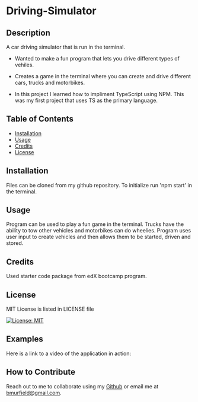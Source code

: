 # Driving-Simulator

## Description
A car driving simulator that is run in the terminal. 

* Wanted to make a fun program that lets you drive different types of vehiles. 

* Creates a game in the terminal where you can create and drive different cars, trucks and motorbikes.

* In this project I learned how to impliment TypeScript using NPM. This was my first project that uses TS as the primary language.  

## Table of Contents

- [Installation](#installation)
- [Usage](#usage)
- [Credits](#credits)
- [License](#license)

## Installation

Files can be cloned from my github repository. To initialize run 'npm start' in the terminal. 

## Usage

Program can be used to play a fun game in the terminal. Trucks have the ability to tow other vehicles and motorbikes can do wheelies. Program uses user input to create vehicles and then allows them to be started, driven and stored.

## Credits

Used starter code package from edX bootcamp program.

## License

MIT License is listed in LICENSE file

[![License: MIT](https://img.shields.io/badge/License-MIT-yellow.svg)](https://opensource.org/licenses/MIT)

## Examples

Here is a link to a video of the application in action:

## How to Contribute

Reach out to me to collaborate using my [Github](https://github.com/bmurfield) or
email me at bmurfield@gmail.com.


